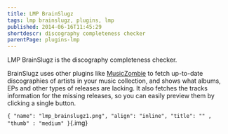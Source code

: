 ```yaml
---
title: LMP BrainSlugz
tags: lmp brainslugz, plugins, lmp
published: 2014-06-16T11:45:29
shortdescr: discography completeness checker
parentPage: plugins-lmp
---
```


LMP BrainSlugz is the discography completeness checker.

BrainSlugz uses other plugins like [MusicZombie](/plugins-musiczombie)
to fetch up-to-date discographies of artists in your music collection,
and shows what albums, EPs and other types of releases are lacking. It
also fetches the tracks information for the missing releases, so you can
easily preview them by clicking a single button.

`{ "name": "lmp_brainslugz1.png", "align": "inline", "title": "" , "thumb" : "medium" }`{.img}
